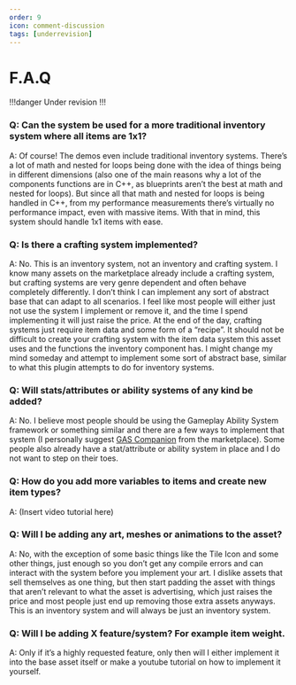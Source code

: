 ```yaml
---
order: 9
icon: comment-discussion
tags: [underrevision]
---
```


# F.A.Q

!!!danger
Under revision
!!!

### Q: Can the system be used for a more traditional inventory system where all items are 1x1?
A: Of course! The demos even include traditional inventory systems. There’s a lot of math and nested for loops being done with the idea of things being in different dimensions (also one of the main reasons why a lot of the components functions are in C++, as blueprints aren’t the best at math and nested for loops). But since all that math and nested for loops is being handled in C++, from my performance measurements there’s virtually no performance impact, even with massive items. With that in mind, this system should handle 1x1 items with ease.

### Q: Is there a crafting system implemented?
A: No. This is an inventory system, not an inventory and crafting system. I know many assets on the marketplace already include a crafting system, but crafting systems are very genre dependent and often behave completely differently. I don’t think I can implement any sort of abstract base that can adapt to all scenarios. I feel like most people will either just not use the system I implement or remove it, and the time I spend implementing it will just raise the price.
At the end of the day, crafting systems just require item data and some form of a “recipe”. It should not be difficult to create your crafting system with the item data system this asset uses and the functions the inventory component has.
I might change my mind someday and attempt to implement some sort of abstract base, similar to what this plugin attempts to do for inventory systems.

### Q: Will stats/attributes or ability systems of any kind be added?
A: No. I believe most people should be using the Gameplay Ability System framework or something similar and there are a few ways to implement that system (I personally suggest <a href="https://www.unrealengine.com/marketplace/en-US/product/gas-companion" target="_blank">GAS Companion</a> from the marketplace). Some people also already have a stat/attribute or ability system in place and I do not want to step on their toes.

### Q: How do you add more variables to items and create new item types?
A: (Insert video tutorial here)

### Q: Will I be adding any art, meshes or animations to the asset?
A: No, with the exception of some basic things like the Tile Icon and some other things, just enough so you don’t get any compile errors and can interact with the system before you implement your art.
I dislike assets that sell themselves as one thing, but then start padding the asset with things that aren’t relevant to what the asset is advertising, which just raises the price and most people just end up removing those extra assets anyways. This is an inventory system and will always be just an inventory system.

### Q: Will I be adding X feature/system? For example item weight.
A: Only if it’s a highly requested feature, only then will I either implement it into the base asset itself or make a youtube tutorial on how to implement it yourself.
